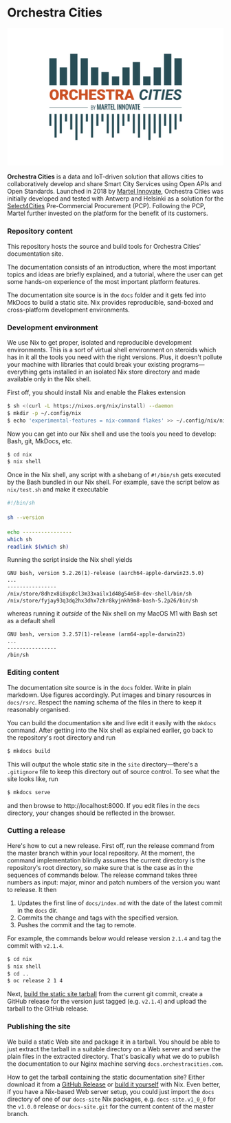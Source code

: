 # Orchestra Cities

![OC Logo](docs/rsrc/OC_Logo_color-300x190.jpg)

**Orchestra Cities** is a data and IoT-driven solution that allows cities to
collaboratively develop and share Smart City Services using Open APIs and
Open Standards. Launched in 2018 by [Martel Innovate](https://www.martel-innovate.com),
Orchestra Cities was initially developed and tested with Antwerp and Helsinki
as a solution for the [Select4Cities](https://www.select4cities.eu/)
Pre-Commercial Procurement (PCP). Following the PCP, Martel further invested
on the platform for the benefit of its customers.


### Repository content

This repository hosts the source and build tools for Orchestra Cities'
documentation site.

The documentation consists of an introduction, where the most important
topics and ideas are briefly explained, and a tutorial, where the user
can get some hands-on experience of the most important platform features.

The documentation site source is in the `docs` folder and it gets fed
into MkDocs to build a static site. Nix provides reproducible, sand-boxed
and cross-platform development environments.


### Development environment

We use Nix to get proper, isolated and reproducible development
environments. This is a sort of virtual shell environment on steroids
which has in it all the tools you need with the right versions. Plus,
it doesn't pollute your machine with libraries that could break your
existing programs—everything gets installed in an isolated Nix store
directory and made available only in the Nix shell.

First off, you should install Nix and enable the Flakes extension

```bash
$ sh <(curl -L https://nixos.org/nix/install) --daemon
$ mkdir -p ~/.config/nix
$ echo 'experimental-features = nix-command flakes' >> ~/.config/nix/nix.conf
```

Now you can get into our Nix shell and use the tools you need to
develop: Bash, git, MkDocs, etc.

```bash
$ cd nix
$ nix shell
```

Once in the Nix shell, any script with a shebang of `#!/bin/sh` gets
executed by the Bash bundled in our Nix shell. For example, save the
script below as `nix/test.sh` and make it executable

```bash
#!/bin/sh

sh --version

echo ----------------
which sh
readlink $(which sh)
```

Running the script inside the Nix shell yields

```
GNU bash, version 5.2.26(1)-release (aarch64-apple-darwin23.5.0)
...
----------------
/nix/store/8dhzx8i8xp8cl3m33xailx1d48g54m58-dev-shell/bin/sh
/nix/store/fyjay93q3dq2hx3dhx7zhr8kyjnkh9m8-bash-5.2p26/bin/sh
```

whereas running it *outside* of the Nix shell on my MacOS M1 with
Bash set as a default shell

```
GNU bash, version 3.2.57(1)-release (arm64-apple-darwin23)
...
----------------
/bin/sh
```


### Editing content

The documentation site source is in the `docs` folder. Write in plain
markdown. Use figures accordingly. Put images and binary resources
in `docs/rsrc`. Respect the naming schema of the files in there to
keep it reasonably organised.

You can build the documentation site and live edit it easily with
the `mkdocs` command. After getting into the Nix shell as explained
earlier, go back to the repository's root directory and run

```bash
$ mkdocs build
```

This will output the whole static site in the `site` directory—there's
a `.gitignore` file to keep this directory out of source control. To
see what the site looks like, run

```bash
$ mkdocs serve
```

and then browse to http://localhost:8000. If you edit files in the
`docs` directory, your changes should be reflected in the browser.


### Cutting a release

Here's how to cut a new release. First off, run the release command
from the master branch within your local repository. At the moment,
the command implementation blindly assumes the current directory is
the repository's root directory, so make sure that is the case as in
the sequences of commands below. The release command takes three
numbers as input: major, minor and patch numbers of the version you
want to release. It then

1. Updates the first line of `docs/index.md` with the date of
    the latest commit in the `docs` dir.
2. Commits the change and tags with the specified version.
3. Pushes the commit and the tag to remote.

For example, the commands below would release version `2.1.4` and
tag the commit with `v2.1.4`.

```bash
$ cd nix
$ nix shell
$ cd ..
$ oc release 2 1 4
```

Next, [build the static site tarball][docs-site] from the current
git commit, create a GitHub release for the version just tagged
(e.g. `v2.1.4`) and upload the tarball to the GitHub release.


### Publishing the site

We build a static Web site and package it in a tarball. You should
be able to just extract the tarball in a suitable directory on a
Web server and serve the plain files in the extracted directory.
That's basically what we do to publish the documentation to our
Nginx machine serving `docs.orchestracities.com`.

How to get the tarball containing the static documentation site?
Either download it from a [GitHub Release][releases] or [build it
yourself][docs-site] with Nix. Even better, if you have a Nix-based
Web server setup, you could just import the `docs` directory of one
of our `docs-site` Nix packages, e.g. `docs-site.v1_0_0` for the
`v1.0.0` release or `docs-site.git` for the current content of the
master branch.




[docs-site]: ./nix/pkgs/docs-site/docs.md
[releases]: https://github.com/orchestracities/documentation/releases
